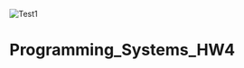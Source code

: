 ![Test1](https://koenig-media.raywenderlich.com/uploads/2016/10/SwiftAlgClub_TrieData-trie-5-yoda.png)
# Programming_Systems_HW4
